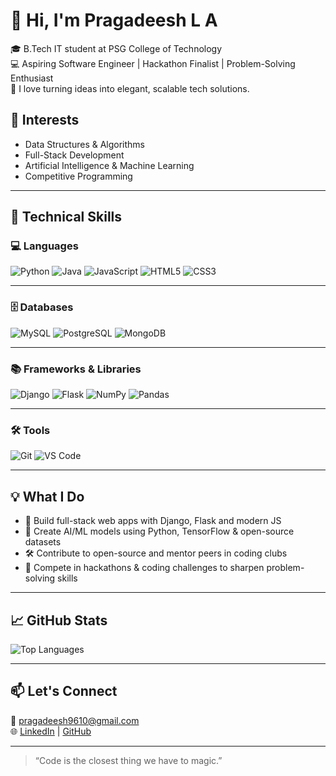 # 👋 Hi, I'm Pragadeesh L A

🎓 B.Tech IT student at PSG College of Technology  
💻 Aspiring Software Engineer | Hackathon Finalist | Problem-Solving Enthusiast  
🚀 I love turning ideas into elegant, scalable tech solutions.

## 🚀 Interests

- Data Structures & Algorithms  
- Full-Stack Development  
- Artificial Intelligence & Machine Learning  
- Competitive Programming  

---

## 🧰 Technical Skills

### 💻 Languages  
![Python](https://img.shields.io/badge/Python-3670A0?style=for-the-badge&logo=python&logoColor=white)
![Java](https://img.shields.io/badge/Java-007396?style=for-the-badge&logo=java&logoColor=white)
![JavaScript](https://img.shields.io/badge/JavaScript-F7DF1E?style=for-the-badge&logo=javascript&logoColor=black)
![HTML5](https://img.shields.io/badge/HTML5-E34F26?style=for-the-badge&logo=html5&logoColor=white)
![CSS3](https://img.shields.io/badge/CSS3-1572B6?style=for-the-badge&logo=css3&logoColor=white)

---

### 🗄 Databases  
![MySQL](https://img.shields.io/badge/MySQL-4479A1?style=for-the-badge&logo=mysql&logoColor=white)
![PostgreSQL](https://img.shields.io/badge/PostgreSQL-336791?style=for-the-badge&logo=postgresql&logoColor=white)
![MongoDB](https://img.shields.io/badge/MongoDB-4EA94B?style=for-the-badge&logo=mongodb&logoColor=white)

---

### 📚 Frameworks & Libraries  
![Django](https://img.shields.io/badge/Django-092E20?style=for-the-badge&logo=django&logoColor=white)
![Flask](https://img.shields.io/badge/Flask-black?style=for-the-badge&logo=flask&logoColor=white)
![NumPy](https://img.shields.io/badge/NumPy-013243?style=for-the-badge&logo=numpy&logoColor=white)
![Pandas](https://img.shields.io/badge/Pandas-150458?style=for-the-badge&logo=pandas&logoColor=white)

---

### 🛠 Tools  
![Git](https://img.shields.io/badge/Git-F05032?style=for-the-badge&logo=git&logoColor=white)
![VS Code](https://img.shields.io/badge/VSCode-007ACC?style=for-the-badge&logo=visual-studio-code&logoColor=white)

---

## 💡 What I Do

- 🔧 Build full-stack web apps with Django, Flask and modern JS  
- 🤖 Create AI/ML models using Python, TensorFlow & open-source datasets  
- 🛠 Contribute to open-source and mentor peers in coding clubs  
- 🎯 Compete in hackathons & coding challenges to sharpen problem-solving skills  

---

## 📈 GitHub Stats

![Top Languages](https://github-readme-stats.vercel.app/api/top-langs/?username=**your-github-username**&layout=compact&theme=tokyonight)

---

## 📫 Let's Connect

📧 pragadeesh9610@gmail.com  
🌐 [LinkedIn](https://linkedin.com/in/pragadeesh2005/) | [GitHub](https://github.com/**your-github-PragaDeesh05**)

---

> “Code is the closest thing we have to magic.”
